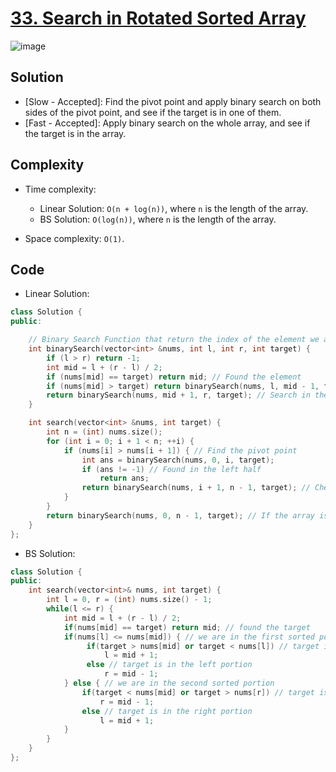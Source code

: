 # [33. Search in Rotated Sorted Array](https://leetcode.com/problems/search-in-rotated-sorted-array/submissions/)
![image](https://assets.leetcode.com/users/images/413dd346-89f2-4de5-b373-97967df2af3d_1677860068.3306696.png)
## Solution
- [Slow - Accepted]: Find the pivot point and apply binary search on both sides of the pivot point, and see if the target is in one of them.
- [Fast - Accepted]: Apply binary search on the whole array, and see if the target is in the array.
## Complexity
- Time complexity: 
    - Linear Solution: `O(n + log(n))`, where `n` is the length of the array.
    - BS Solution: `O(log(n))`, where `n` is the length of the array.

- Space complexity: `O(1)`.


## Code
- Linear Solution:
```cpp
class Solution {
public:

    // Binary Search Function that return the index of the element we are looking for or -1 if not found
    int binarySearch(vector<int> &nums, int l, int r, int target) {
        if (l > r) return -1;
        int mid = l + (r - l) / 2;
        if (nums[mid] == target) return mid; // Found the element
        if (nums[mid] > target) return binarySearch(nums, l, mid - 1, target); // Search in the left half
        return binarySearch(nums, mid + 1, r, target); // Search in the right half
    }

    int search(vector<int> &nums, int target) {
        int n = (int) nums.size();
        for (int i = 0; i + 1 < n; ++i) {
            if (nums[i] > nums[i + 1]) { // Find the pivot point
                int ans = binarySearch(nums, 0, i, target);
                if (ans != -1) // Found in the left half
                    return ans;
                return binarySearch(nums, i + 1, n - 1, target); // Check if found in the right half
            }
        }
        return binarySearch(nums, 0, n - 1, target); // If the array is not rotated
    }
};
```

- BS Solution:
```cpp
class Solution {
public:
    int search(vector<int>& nums, int target) {
        int l = 0, r = (int) nums.size() - 1;
        while(l <= r) {
            int mid = l + (r - l) / 2;
            if(nums[mid] == target) return mid; // found the target
            if(nums[l] <= nums[mid]) { // we are in the first sorted portion
                 if(target > nums[mid] or target < nums[l]) // target is in the right portion
                     l = mid + 1;
                 else // target is in the left portion
                     r = mid - 1;
            } else { // we are in the second sorted portion
                if(target < nums[mid] or target > nums[r]) // target is in the left portion
                    r = mid - 1;
                else // target is in the right portion
                    l = mid + 1;
            }
        }
    }
};
```